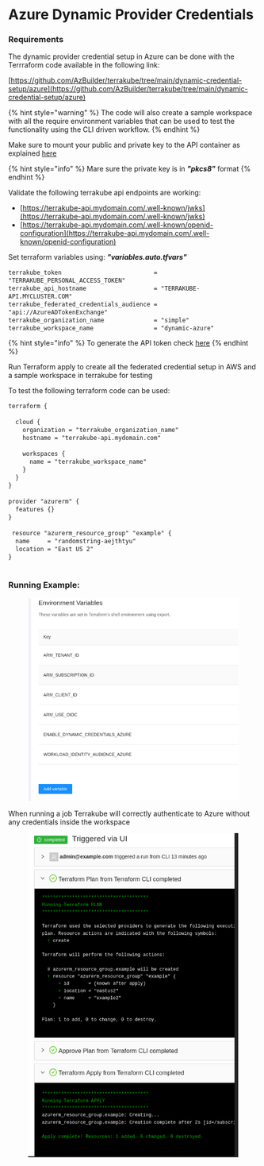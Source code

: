 # Azure Dynamic Provider Credentials

### Requirements

The dynamic provider credential setup in Azure  can be done with the Terrraform code available in the following link:

[https://github.com/AzBuilder/terrakube/tree/main/dynamic-credential-setup/azure](https://github.com/AzBuilder/terrakube/tree/main/dynamic-credential-setup/azure)

{% hint style="warning" %}
The code will also create a sample workspace with all the require environment variables that can be used to test the functionality using the CLI driven workflow.
{% endhint %}

Make sure to mount your public and private key to the API container as explained [here](https://docs.terrakube.io/user-guide/workspaces/dynamic-provider-credentials#generate-public-and-private-key)

{% hint style="info" %}
Mare sure the private key is in _**"pkcs8"**_ format
{% endhint %}

Validate the following terrakube api endpoints are working:

* [https://terrakube-api.mydomain.com/.well-known/jwks](https://terrakube-api.mydomain.com/.well-known/jwks)
* [https://terrakube-api.mydomain.com/.well-known/openid-configuration](https://terrakube-api.mydomain.com/.well-known/openid-configuration)

Set terraform variables using: _**"variables.auto.tfvars"**_

```
terrakube_token                          = "TERRAKUBE_PERSONAL_ACCESS_TOKEN"
terrakube_api_hostname                   = "TERRAKUBE-API.MYCLUSTER.COM"
terrakube_federated_credentials_audience = "api://AzureADTokenExchange"
terrakube_organization_name              = "simple"
terrakube_workspace_name                 = "dynamic-azure"
```

{% hint style="info" %}
To generate the API token check [here](https://docs.terrakube.io/user-guide/organizations/api-tokens)
{% endhint %}

Run Terraform apply to create all the federated credential setup in AWS  and a sample workspace in terrakube for testing

To test the following terraform code can be used:

```
terraform {

  cloud {
    organization = "terrakube_organization_name"
    hostname = "terrakube-api.mydomain.com"

    workspaces {
      name = "terrakube_workspace_name"
    }
  }
}

provider "azurerm" {
  features {}
}

 resource "azurerm_resource_group" "example" {
  name     = "randomstring-aejthtyu"
  location = "East US 2"
}


```

### Running Example:

<figure><img src="../../../.gitbook/assets/image (4).png" alt=""><figcaption></figcaption></figure>

When running a job Terrakube will correctly authenticate to Azure without any credentials inside the workspace

<figure><img src="../../../.gitbook/assets/image (5).png" alt=""><figcaption></figcaption></figure>
